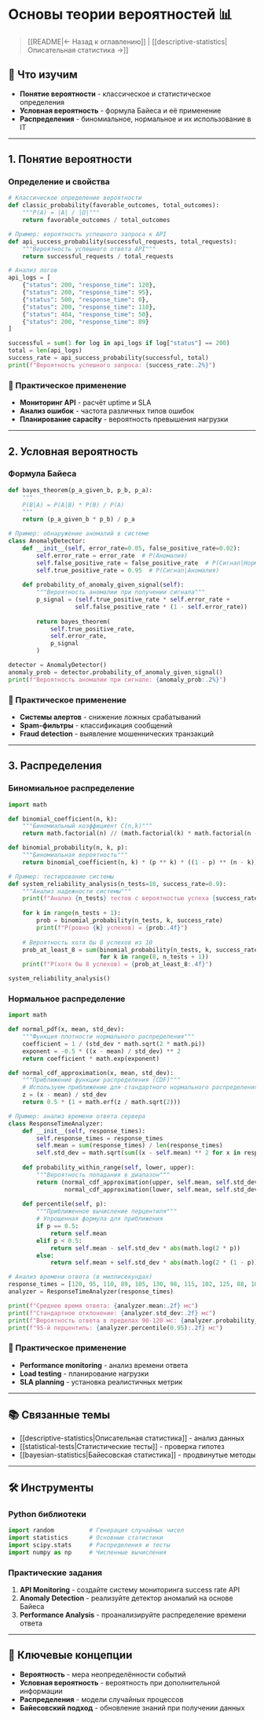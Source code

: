 # Основы теории вероятностей 📊

> [[README|← Назад к оглавлению]] | [[descriptive-statistics|Описательная статистика →]]

## 🎯 Что изучим

- **Понятие вероятности** - классическое и статистическое определения
- **Условная вероятность** - формула Байеса и её применение
- **Распределения** - биномиальное, нормальное и их использование в IT

---

## 1. Понятие вероятности

### Определение и свойства

```python
# Классическое определение вероятности
def classic_probability(favorable_outcomes, total_outcomes):
    """P(A) = |A| / |Ω|"""
    return favorable_outcomes / total_outcomes

# Пример: вероятность успешного запроса к API
def api_success_probability(successful_requests, total_requests):
    """Вероятность успешного ответа API"""
    return successful_requests / total_requests

# Анализ логов
api_logs = [
    {"status": 200, "response_time": 120},
    {"status": 200, "response_time": 95},
    {"status": 500, "response_time": 0},
    {"status": 200, "response_time": 110},
    {"status": 404, "response_time": 50},
    {"status": 200, "response_time": 89}
]

successful = sum(1 for log in api_logs if log["status"] == 200)
total = len(api_logs)
success_rate = api_success_probability(successful, total)
print(f"Вероятность успешного запроса: {success_rate:.2%}")
```

### 🎯 Практическое применение

- **Мониторинг API** - расчёт uptime и SLA
- **Анализ ошибок** - частота различных типов ошибок
- **Планирование capacity** - вероятность превышения нагрузки

---

## 2. Условная вероятность

### Формула Байеса

```python
def bayes_theorem(p_a_given_b, p_b, p_a):
    """
    P(B|A) = P(A|B) * P(B) / P(A)
    """
    return (p_a_given_b * p_b) / p_a

# Пример: обнаружение аномалий в системе
class AnomalyDetector:
    def __init__(self, error_rate=0.05, false_positive_rate=0.02):
        self.error_rate = error_rate  # P(Аномалия)
        self.false_positive_rate = false_positive_rate  # P(Сигнал|Норма)
        self.true_positive_rate = 0.95  # P(Сигнал|Аномалия)
    
    def probability_of_anomaly_given_signal(self):
        """Вероятность аномалии при получении сигнала"""
        p_signal = (self.true_positive_rate * self.error_rate + 
                   self.false_positive_rate * (1 - self.error_rate))
        
        return bayes_theorem(
            self.true_positive_rate,
            self.error_rate,
            p_signal
        )

detector = AnomalyDetector()
anomaly_prob = detector.probability_of_anomaly_given_signal()
print(f"Вероятность аномалии при сигнале: {anomaly_prob:.2%}")
```

### 🎯 Практическое применение

- **Системы алертов** - снижение ложных срабатываний
- **Spam-фильтры** - классификация сообщений
- **Fraud detection** - выявление мошеннических транзакций

---

## 3. Распределения

### Биномиальное распределение

```python
import math

def binomial_coefficient(n, k):
    """Биномиальный коэффициент C(n,k)"""
    return math.factorial(n) // (math.factorial(k) * math.factorial(n - k))

def binomial_probability(n, k, p):
    """Биномиальная вероятность"""
    return binomial_coefficient(n, k) * (p ** k) * ((1 - p) ** (n - k))

# Пример: тестирование системы
def system_reliability_analysis(n_tests=10, success_rate=0.9):
    """Анализ надежности системы"""
    print(f"Анализ {n_tests} тестов с вероятностью успеха {success_rate}")
    
    for k in range(n_tests + 1):
        prob = binomial_probability(n_tests, k, success_rate)
        print(f"P(ровно {k} успехов) = {prob:.4f}")
    
    # Вероятность хотя бы 8 успехов из 10
    prob_at_least_8 = sum(binomial_probability(n_tests, k, success_rate) 
                          for k in range(8, n_tests + 1))
    print(f"P(хотя бы 8 успехов) = {prob_at_least_8:.4f}")

system_reliability_analysis()
```

### Нормальное распределение

```python
import math

def normal_pdf(x, mean, std_dev):
    """Функция плотности нормального распределения"""
    coefficient = 1 / (std_dev * math.sqrt(2 * math.pi))
    exponent = -0.5 * ((x - mean) / std_dev) ** 2
    return coefficient * math.exp(exponent)

def normal_cdf_approximation(x, mean, std_dev):
    """Приближение функции распределения (CDF)"""
    # Используем приближение для стандартного нормального распределения
    z = (x - mean) / std_dev
    return 0.5 * (1 + math.erf(z / math.sqrt(2)))

# Пример: анализ времени ответа сервера
class ResponseTimeAnalyzer:
    def __init__(self, response_times):
        self.response_times = response_times
        self.mean = sum(response_times) / len(response_times)
        self.std_dev = math.sqrt(sum((x - self.mean) ** 2 for x in response_times) / len(response_times))
    
    def probability_within_range(self, lower, upper):
        """Вероятность попадания в диапазон"""
        return (normal_cdf_approximation(upper, self.mean, self.std_dev) - 
                normal_cdf_approximation(lower, self.mean, self.std_dev))
    
    def percentile(self, p):
        """Приближенное вычисление перцентиля"""
        # Упрощенная формула для приближения
        if p == 0.5:
            return self.mean
        elif p < 0.5:
            return self.mean - self.std_dev * abs(math.log(2 * p))
        else:
            return self.mean + self.std_dev * abs(math.log(2 * (1 - p)))

# Анализ времени ответа (в миллисекундах)
response_times = [120, 95, 110, 89, 105, 130, 98, 115, 102, 125, 88, 108, 140, 92, 118]
analyzer = ResponseTimeAnalyzer(response_times)

print(f"Среднее время ответа: {analyzer.mean:.2f} мс")
print(f"Стандартное отклонение: {analyzer.std_dev:.2f} мс")
print(f"Вероятность ответа в пределах 90-120 мс: {analyzer.probability_within_range(90, 120):.2%}")
print(f"95-й перцентиль: {analyzer.percentile(0.95):.2f} мс")
```

### 🎯 Практическое применение

- **Performance monitoring** - анализ времени ответа
- **Load testing** - планирование нагрузки
- **SLA planning** - установка реалистичных метрик

---

## 📚 Связанные темы

- [[descriptive-statistics|Описательная статистика]] - анализ данных
- [[statistical-tests|Статистические тесты]] - проверка гипотез
- [[bayesian-statistics|Байесовская статистика]] - продвинутые методы

---

## 🛠️ Инструменты

### Python библиотеки
```python
import random          # Генерация случайных чисел
import statistics      # Основные статистики
import scipy.stats     # Распределения и тесты
import numpy as np     # Численные вычисления
```

### Практические задания

1. **API Monitoring** - создайте систему мониторинга success rate API
2. **Anomaly Detection** - реализуйте детектор аномалий на основе Байеса
3. **Performance Analysis** - проанализируйте распределение времени ответа

---

## 🎯 Ключевые концепции

- **Вероятность** - мера неопределённости событий
- **Условная вероятность** - вероятность при дополнительной информации
- **Распределения** - модели случайных процессов
- **Байесовский подход** - обновление знаний при получении данных 
